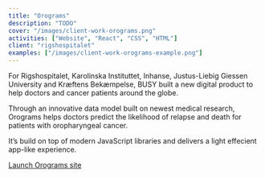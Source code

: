 ```yaml
---
title: "Orograms"
description: "TODO"
cover: "/images/client-work-orograms.png"
activities: ["Website", "React", "CSS", "HTML"]
client: "rigshospitalet"
examples: ["/images/client-work-orograms-example.png"]
---
```


For Rigshospitalet, Karolinska Instituttet, Inhanse, Justus-Liebig
Giessen University and Kræftens Bekæmpelse, BUSY built a new digital product to help doctors and cancer patients
around the globe.

Through an innovative data model built on newest medical
research, Orograms helps doctors predict the likelihood of relapse and death for patients with oropharyngeal cancer.

It’s build on top of modern JavaScript libraries and delivers a light effecient app-like experience.

<a href="https://orograms.org" target="_blank">Launch Orograms site</a>